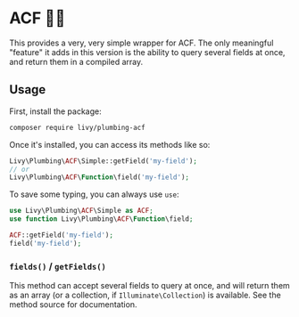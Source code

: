 # ACF 👩‍🔧

This provides a very, very simple wrapper for ACF. The only meaningful "feature" it adds in this version is the ability to query several fields at once, and return them in a compiled array.

## Usage

First, install the package:

```bash
composer require livy/plumbing-acf
```

Once it's installed, you can access its methods like so:

```php
Livy\Plumbing\ACF\Simple::getField('my-field');
// or
Livy\Plumbing\ACF\Function\field('my-field');

```

To save some typing, you can always use `use`:
```php
use Livy\Plumbing\ACF\Simple as ACF;
use function Livy\Plumbing\ACF\Function\field;

ACF::getField('my-field');
field('my-field');
```

### `fields()` / `getFields()`

This method can accept several fields to query at once, and will return them as an array (or a collection, if `Illuminate\Collection`) is available. See the method source for documentation.